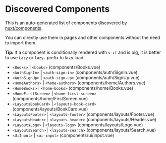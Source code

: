# Discovered Components

This is an auto-generated list of components discovered by [nuxt/components](https://github.com/nuxt/components).

You can directly use them in pages and other components without the need to import them.

**Tip:** If a component is conditionally rendered with `v-if` and is big, it is better to use `Lazy` or `lazy-` prefix to lazy load.

- `<Books>` | `<books>` (components/Books.vue)
- `<AuthSignIn>` | `<auth-sign-in>` (components/auth/SignIn.vue)
- `<AuthSignUp>` | `<auth-sign-up>` (components/auth/SignUp.vue)
- `<HomeAuthors>` | `<home-authors>` (components/home/Authors.vue)
- `<HomeBooks>` | `<home-books>` (components/home/Books.vue)
- `<HomeFirstScreen>` | `<home-first-screen>` (components/home/FirstScreen.vue)
- `<LayoutsBookCard>` | `<layouts-book-card>` (components/layouts/BookCard.vue)
- `<LayoutsFooter>` | `<layouts-footer>` (components/layouts/Footer.vue)
- `<LayoutsHeader>` | `<layouts-header>` (components/layouts/Header.vue)
- `<LayoutsLogo>` | `<layouts-logo>` (components/layouts/Logo.vue)
- `<LayoutsSearch>` | `<layouts-search>` (components/layouts/Search.vue)
- `<UiInput>` | `<ui-input>` (components/ui/input.vue)
